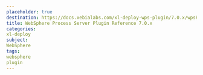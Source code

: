 ```yaml
---
placeholder: true
destination: https://docs.xebialabs.com/xl-deploy-wps-plugin/7.0.x/wpsPluginManual.html
title: WebSphere Process Server Plugin Reference 7.0.x
categories:
xl-deploy
subject:
WebSphere
tags:
websphere
plugin
---
```

